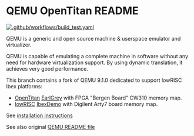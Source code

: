 # QEMU OpenTitan README

[![.github/workflows/build_test.yaml](https://github.com/lowRISC/qemu/actions/workflows/build_test.yaml/badge.svg?branch=ot-earlgrey-9.1.0)](https://github.com/lowRISC/qemu/actions/workflows/build_test.yaml)

QEMU is a generic and open source machine & userspace emulator and virtualizer.

QEMU is capable of emulating a complete machine in software without any need for hardware
virtualization support. By using dynamic translation, it achieves very good performance.

This branch contains a fork of QEMU 9.1.0 dedicated to support lowRISC Ibex platforms:
  * [OpenTitan](https://opentitan.org) [EarlGrey](docs/opentitan/earlgrey.md) with FPGA "Bergen Board"
    CW310 memory map.
  * [lowRISC](https://github.com/lowRISC/ibex-demo-system) [IbexDemo](ibexdemo.md) with Digilent Arty7
    board memory map.

See [installation instructions](docs/opentitan/index.md)

See also original [QEMU README file](README_QEMU.rst)
